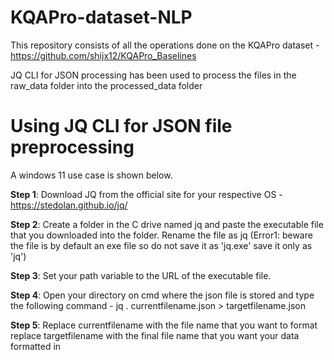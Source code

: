 # KQAPro-dataset-NLP
This repository consists of all the operations done on the KQAPro dataset - https://github.com/shijx12/KQAPro_Baselines

JQ CLI for JSON processing has been used to process the files in the raw_data folder into the processed_data folder

# Using JQ CLI for JSON file preprocessing 

A windows 11 use case is shown below.

**Step 1**: Download JQ from the official site for your respective OS - https://stedolan.github.io/jq/

**Step 2**: Create a folder in the C drive named jq and paste the executable file that you downloaded into the folder. Rename the file as jq (Error1: beware the file is by default an exe file so do not save it as 'jq.exe' save it only as 'jq')

**Step 3**: Set your path variable to the URL of the executable file.

**Step 4**: Open your directory on cmd where the json file is stored and type the following command - jq . currentfilename.json > targetfilename.json

**Step 5**: Replace currentfilename with the file name that you want to format replace targetfilename with the final file name that you want your data formatted in
